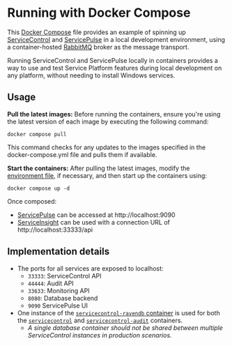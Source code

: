 # Running with Docker Compose

This [Docker Compose](https://docs.docker.com/compose/) file provides an example of spinning up [ServiceControl](https://docs.particular.net/servicecontrol/) and [ServicePulse](https://docs.particular.net/servicepulse/) in a local development environment, using a container-hosted [RabbitMQ](https://docs.particular.net/transports/rabbitmq/) broker as the message transport.

Running ServiceControl and ServicePulse locally in containers provides a way to use and test Service Platform features during local development on any platform, without needing to install Windows services.

## Usage

 **Pull the latest images:** Before running the containers, ensure you're using the latest version of each image by executing the following command:
 ```shell
 docker compose pull
 ```
 This command checks for any updates to the images specified in the docker-compose.yml file and pulls them if available.

**Start the containers:** After pulling the latest images, modify the [environment file](.env), if necessary, and then start up the containers using:
```shell
docker compose up -d
```

Once composed:

* [ServicePulse](https://docs.particular.net/servicepulse/) can be accessed at http://localhost:9090
* [ServiceInsight](https://docs.particular.net/serviceinsight/) can be used with a connection URL of http://localhost:33333/api

## Implementation details

* The ports for all services are exposed to localhost:
  * `33333`: ServiceControl API
  * `44444`: Audit API
  * `33633`: Monitoring API
  * `8080`: Database backend
  * `9090` ServicePulse UI
* One instance of the [`servicecontrol-ravendb` container](https://docs.particular.net/servicecontrol/ravendb/containers) is used for both the [`servicecontrol`](https://docs.particular.net/servicecontrol/servicecontrol-instances/deployment/containers) and [`servicecontrol-audit`](https://docs.particular.net/servicecontrol/audit-instances/deployment/containers) containers.
  * _A single database container should not be shared between multiple ServiceControl instances in production scenarios._
